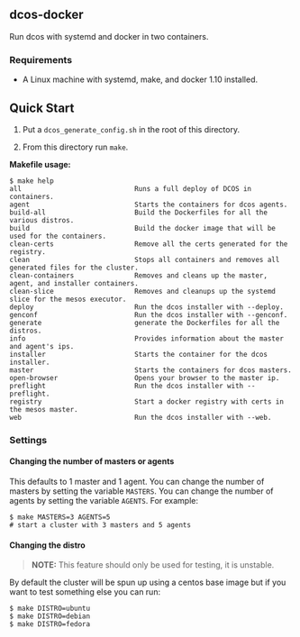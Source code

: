 ## dcos-docker

Run dcos with systemd and docker in two containers.

### Requirements

- A Linux machine with systemd, make, and docker 1.10 installed.


## Quick Start

1. Put a `dcos_generate_config.sh` in the root of this directory.

2. From this directory run `make`.

**Makefile usage:**

```console
$ make help
all                            Runs a full deploy of DCOS in containers.
agent                          Starts the containers for dcos agents.
build-all                      Build the Dockerfiles for all the various distros.
build                          Build the docker image that will be used for the containers.
clean-certs                    Remove all the certs generated for the registry.
clean                          Stops all containers and removes all generated files for the cluster.
clean-containers               Removes and cleans up the master, agent, and installer containers.
clean-slice                    Removes and cleanups up the systemd slice for the mesos executor.
deploy                         Run the dcos installer with --deploy.
genconf                        Run the dcos installer with --genconf.
generate                       generate the Dockerfiles for all the distros.
info                           Provides information about the master and agent's ips.
installer                      Starts the container for the dcos installer.
master                         Starts the containers for dcos masters.
open-browser                   Opens your browser to the master ip.
preflight                      Run the dcos installer with --preflight.
registry                       Start a docker registry with certs in the mesos master.
web                            Run the dcos installer with --web.
```

### Settings

#### Changing the number of masters or agents

This defaults to 1 master and 1 agent. You can change the number of masters by
setting the variable `MASTERS`. You can change the number of agents by setting
the variable `AGENTS`. For example:

```console
$ make MASTERS=3 AGENTS=5
# start a cluster with 3 masters and 5 agents
```

#### Changing the distro

> **NOTE:** This feature should only be used for testing, it is unstable.

By default the cluster will be spun up using a centos base image but if you
want to test something else you can run:

```console
$ make DISTRO=ubuntu
$ make DISTRO=debian
$ make DISTRO=fedora
```
